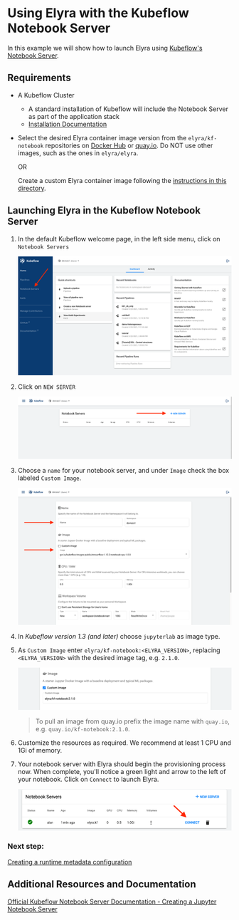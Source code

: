 <!--
{% comment %}
Copyright 2018-2021 Elyra Authors

Licensed under the Apache License, Version 2.0 (the "License");
you may not use this file except in compliance with the License.
You may obtain a copy of the License at

http://www.apache.org/licenses/LICENSE-2.0

Unless required by applicable law or agreed to in writing, software
distributed under the License is distributed on an "AS IS" BASIS,
WITHOUT WARRANTIES OR CONDITIONS OF ANY KIND, either express or implied.
See the License for the specific language governing permissions and
limitations under the License.
{% endcomment %}
-->

# Using Elyra with the Kubeflow Notebook Server

In this example we will show how to launch Elyra using [Kubeflow's Notebook Server](https://www.kubeflow.org/docs/components/notebooks/). 

## Requirements
- A Kubeflow Cluster
    - A standard installation of Kubeflow will include the Notebook Server as part of the application stack
    - [Installation Documentation](https://www.kubeflow.org/docs/started/getting-started/)

- Select the desired Elyra container image version from the `elyra/kf-notebook` repositories on [Docker Hub](https://hub.docker.com/r/elyra/kf-notebook) or [quay.io](https://quay.io/repository/elyra/kf-notebook). Do NOT use other images, such as the ones in `elyra/elyra`.
  
  OR

  Create a custom Elyra container image following the [instructions in this directory](https://github.com/elyra-ai/elyra/tree/3.0.0rc0/etc/docker/kubeflow). 
    
## Launching Elyra in the Kubeflow Notebook Server
1. In the default Kubeflow welcome page, in the left side menu, click on `Notebook Servers`   
  
   ![Elyra](../images/elyra-with-kf-notebook-splash-screen.png)  
  
1. Click on `NEW SERVER`   
  
   ![Elyra](../images/elyra-with-kf-notebook-notebook-server.png)  
  
1. Choose a `name` for your notebook server, and under `Image` check the box labeled `Custom Image`.   
  
   ![Elyra](../images/elyra-with-kf-notebook-config-1.png)  

1. In _Kubeflow version 1.3 (and later)_ choose `jupyterlab` as image type.

1. As `Custom Image` enter `elyra/kf-notebook:<ELYRA_VERSION>`, replacing `<ELYRA_VERSION>` with the desired image tag, e.g. `2.1.0`.   
  
   ![Elyra](../images/elyra-with-kf-notebook-image-config.png)

   > To pull an image from quay.io prefix the image name with `quay.io`, e.g. `quay.io/kf-notebook:2.1.0`.  
  
1. Customize the resources as required. We recommend at least 1 CPU and 1Gi of memory.
     
1. Your notebook server with Elyra should begin the provisioning process now. When complete, you'll notice a green light and arrow to the left of your notebook. Click on `Connect` to launch Elyra.   
  
   ![Elyra](../images/elyra-with-kf-notebook-start-notebook.png)  
   
### Next step:
[Creating a runtime metadata configuration](https://elyra.readthedocs.io/en/latest/user_guide/runtime-conf.html)


## Additional Resources and Documentation
[Official Kubeflow Notebook Server Documentation - Creating a Jupyter Notebook Server](https://www.kubeflow.org/docs/components/notebooks/setup/)